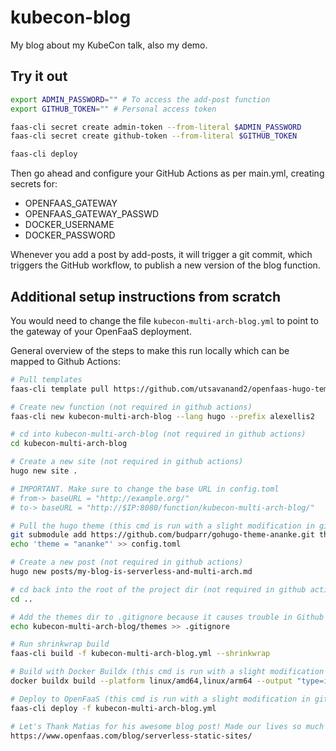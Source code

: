 # kubecon-blog

My blog about my KubeCon talk, also my demo.

## Try it out

```bash
export ADMIN_PASSWORD="" # To access the add-post function
export GITHUB_TOKEN="" # Personal access token

faas-cli secret create admin-token --from-literal $ADMIN_PASSWORD
faas-cli secret create github-token --from-literal $GITHUB_TOKEN

faas-cli deploy
```

Then go ahead and configure your GitHub Actions as per main.yml, creating secrets for:

* OPENFAAS_GATEWAY
* OPENFAAS_GATEWAY_PASSWD
* DOCKER_USERNAME
* DOCKER_PASSWORD

Whenever you add a post by add-posts, it will trigger a git commit, which triggers the GitHub workflow, to publish a new version of the blog function.

## Additional setup instructions from scratch

You would need to change the file `kubecon-multi-arch-blog.yml` to point to the gateway of your OpenFaaS deployment.

General overview of the steps to make this run locally which can be mapped to Github Actions:

```bash
# Pull templates
faas-cli template pull https://github.com/utsavanand2/openfaas-hugo-template

# Create new function (not required in github actions)
faas-cli new kubecon-multi-arch-blog --lang hugo --prefix alexellis2

# cd into kubecon-multi-arch-blog (not required in github actions)
cd kubecon-multi-arch-blog

# Create a new site (not required in github actions)
hugo new site .

# IMPORTANT. Make sure to change the base URL in config.toml 
# from-> baseURL = "http://example.org/"
# to-> baseURL = "http://$IP:8080/function/kubecon-multi-arch-blog/"

# Pull the hugo theme (this cmd is run with a slight modification in github actions)
git submodule add https://github.com/budparr/gohugo-theme-ananke.git themes/ananke && \
echo 'theme = "ananke"' >> config.toml

# Create a new post (not required in github actions)
hugo new posts/my-blog-is-serverless-and-multi-arch.md

# cd back into the root of the project dir (not required in github actions)
cd ..

# Add the themes dir to .gitignore because it causes trouble in Github Actions
echo kubecon-multi-arch-blog/themes >> .gitignore

# Run shrinkwrap build
faas-cli build -f kubecon-multi-arch-blog.yml --shrinkwrap

# Build with Docker Buildx (this cmd is run with a slight modification in github actions)
docker buildx build --platform linux/amd64,linux/arm64 --output "type=image,push=true" -t alexellis2/kubecon-multi-arch-blog:latest --no-cache build/kubecon-multi-arch-blog/

# Deploy to OpenFaaS (this cmd is run with a slight modification in github actions)
faas-cli deploy -f kubecon-multi-arch-blog.yml

# Let's Thank Matias for his awesome blog post! Made our lives so much easy!
https://www.openfaas.com/blog/serverless-static-sites/
```
